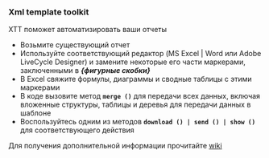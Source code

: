 ### Xml template toolkit

XTT поможет автоматизировать ваши отчеты

* Возьмите существующий отчет
* Используйте соответствующий редактор (MS Excel | Word или Adobe LiveCycle Designer) и замените некоторые его части маркерами, заключенными в _**{фигурные скобки}**_
* В Excel cвяжите формулы, диаграммы и сводные таблицы с этими маркерами
* В коде вызовите метод **`merge ()`** для передачи всех данных, включая вложенные структуры, таблицы и деревья для передачи данных в шаблоне
* Воспользуйтесь одним из методов **`download () | send () | show ()`** для соответствующего действия

Для получения дополнительной информации прочитайте [wiki](https://github.com/bizhuka/xtt/wiki)
